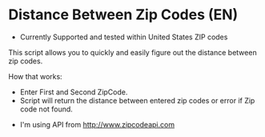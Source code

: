 # Distance Between Zip Codes (EN)


 * Currently Supported and tested within United States ZIP codes

This script allows you to quickly and easily figure out the distance between zip codes.

How that works:
 - Enter First and Second ZipCode. 
 - Script will return the distance between entered zip codes or error if Zip code not found.
 

* I'm using API from http://www.zipcodeapi.com
